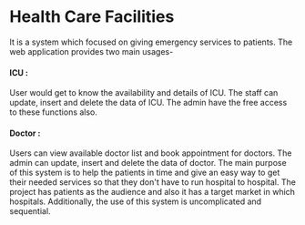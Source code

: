 
# Health Care Facilities

It is a system which focused on giving emergency services to patients. The web application provides two main usages- 
#### ICU :
User would get to know the availability and details of ICU. The staff can update, insert and delete the data of ICU. The admin have the free access to these functions also.
#### Doctor :
Users can view available doctor list and book appointment for doctors. The admin can update, insert and delete the data of doctor.
The main purpose of this system is to help the patients in time and give an easy way to get their needed services so that they don't have to run hospital to hospital. The project has patients as the audience and also it has a target market in which hospitals. Additionally, the use of this system is uncomplicated and sequential.
